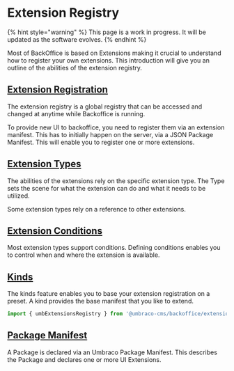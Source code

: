 # Extension Registry

{% hint style="warning" %}
This page is a work in progress. It will be updated as the software evolves.
{% endhint %}

Most of BackOffice is based on Extensions making it crucial to understand how to register your own extensions. This introduction will give you an outline of the abilities of the extension registry.

## [Extension Registration](./) <a href="#registration" id="registration"></a>

The extension registry is a global registry that can be accessed and changed at anytime while Backoffice is running.

To provide new UI to backoffice, you need to register them via an extension manifest. This has to initially happen on the server, via a JSON Package Manifest. This will enable you to register one or more extensions.

## [Extension Types](../extension-types/) <a href="#extension-types" id="extension-types"></a>

The abilities of the extensions rely on the specific extension type. The Type sets the scene for what the extension can do and what it needs to be utilized.

Some extension types rely on a reference to other extensions.

## [Extension Conditions](extension-conditions.md) <a href="#conditions" id="conditions"></a>

Most extension types support conditions. Defining conditions enables you to control when and where the extension is available.

## [Kinds](kind.md) <a href="#kinds" id="kinds"></a>

The kinds feature enables you to base your extension registration on a preset. A kind provides the base manifest that you like to extend.

```typescript
import { umbExtensionsRegistry } from '@umbraco-cms/backoffice/extension-registry';
```

## [Package Manifest](../package-manifest.md) <a href="#package-manifest" id="package-manifest"></a>

A Package is declared via an Umbraco Package Manifest. This describes the Package and declares one or more UI Extensions.
